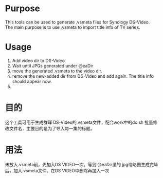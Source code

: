 # Purpose
This tools can be used to generate .vsmeta files for Synology DS-Video. The main purpose is to use .vsmeta to import title info of TV series.

# Usage
  1. Add video dir to DS-Video
  2. Wait until JPGs generated under @eaDir
  3. move the generated .vsmeta to the video dir.
  4. remove the new-added dir from DS-Video and add again. The title info should appear now.
  5. 

# 目的
这个工具可用于生成群晖 DS-Video的.vsmeta文件，配合work中的do.sh 批量修改文件名，主要目的是为了导入每一集的标题。

# 用法
未放入.vsmeta前，先加入DS VIDEO一次，等到 @eaDir里的 jpg缩略图生成完毕后，加入.vsmeta文件。在DS VIDEO中删除再加入一次
